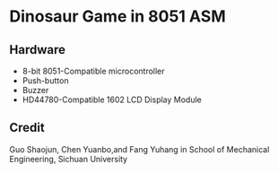 # Dinosaur Game in 8051 ASM

## Hardware

* 8-bit 8051-Compatible microcontroller
* Push-button
* Buzzer
* HD44780-Compatible 1602 LCD Display Module

## Credit

Guo Shaojun, Chen Yuanbo,and Fang Yuhang in School of Mechanical Engineering, Sichuan University
